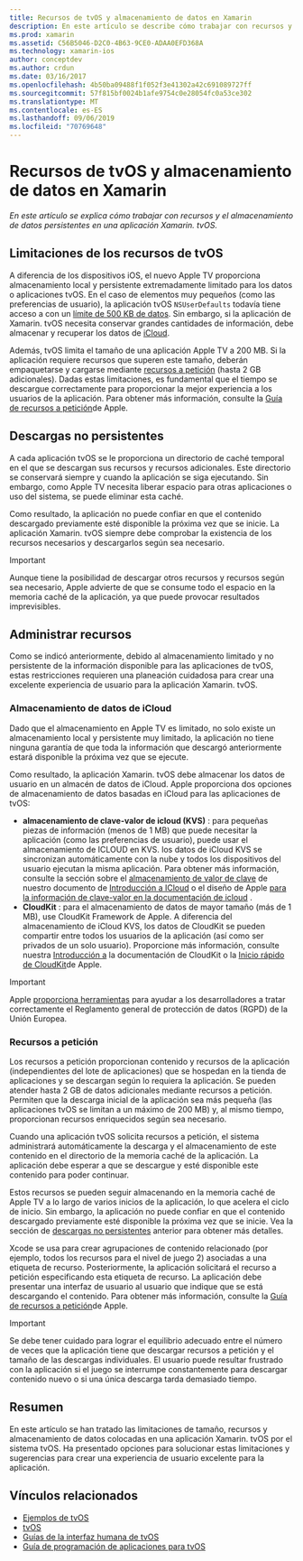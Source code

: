 ```yaml
---
title: Recursos de tvOS y almacenamiento de datos en Xamarin
description: En este artículo se describe cómo trabajar con recursos y el almacenamiento de datos persistentes en una aplicación de tvOS compilada con Xamarin. Describe el almacenamiento de datos de iCloud y los recursos a petición.
ms.prod: xamarin
ms.assetid: C56B5046-D2C0-4B63-9CE0-ADAA0EFD368A
ms.technology: xamarin-ios
author: conceptdev
ms.author: crdun
ms.date: 03/16/2017
ms.openlocfilehash: 4b50ba09488f1f052f3e41302a42c691089727ff
ms.sourcegitcommit: 57f815bf0024b1afe9754c0e28054fc0a53ce302
ms.translationtype: MT
ms.contentlocale: es-ES
ms.lasthandoff: 09/06/2019
ms.locfileid: "70769648"
---
```

# <a name="tvos-resources-and-data-storage-in-xamarin"></a>Recursos de tvOS y almacenamiento de datos en Xamarin

_En este artículo se explica cómo trabajar con recursos y el almacenamiento de datos persistentes en una aplicación Xamarin. tvOS._

<a name="tvOS-Resource-Limitations" />

## <a name="tvos-resource-limitations"></a>Limitaciones de los recursos de tvOS

A diferencia de los dispositivos iOS, el nuevo Apple TV proporciona almacenamiento local y persistente extremadamente limitado para los datos o aplicaciones tvOS. En el caso de elementos muy pequeños (como las preferencias de usuario), la aplicación tvOS `NSUserDefaults` todavía tiene acceso a con un [límite de 500 KB de datos](https://forums.developer.apple.com/message/50696#50696). Sin embargo, si la aplicación de Xamarin. tvOS necesita conservar grandes cantidades de información, debe almacenar y recuperar los datos de [iCloud](#iCloud-Data-Storage).

Además, tvOS limita el tamaño de una aplicación Apple TV a 200 MB. Si la aplicación requiere recursos que superen este tamaño, deberán empaquetarse y cargarse mediante [recursos a petición](#On-Demand-Resources) (hasta 2 GB adicionales). Dadas estas limitaciones, es fundamental que el tiempo se descargue correctamente para proporcionar la mejor experiencia a los usuarios de la aplicación. Para obtener más información, consulte la [Guía de recursos a petición](https://developer.apple.com/library/prerelease/tvos/documentation/FileManagement/Conceptual/On_Demand_Resources_Guide/index.html#//apple_ref/doc/uid/TP40015083)de Apple.

<a name="Non-Persistent-Downloads" />

## <a name="non-persistent-downloads"></a>Descargas no persistentes

A cada aplicación tvOS se le proporciona un directorio de caché temporal en el que se descargan sus recursos y recursos adicionales. Este directorio se conservará siempre y cuando la aplicación se siga ejecutando. Sin embargo, como Apple TV necesita liberar espacio para otras aplicaciones o uso del sistema, se puede eliminar esta caché.

Como resultado, la aplicación no puede confiar en que el contenido descargado previamente esté disponible la próxima vez que se inicie. La aplicación Xamarin. tvOS siempre debe comprobar la existencia de los recursos necesarios y descargarlos según sea necesario.

> [!IMPORTANT]
> Aunque tiene la posibilidad de descargar otros recursos y recursos según sea necesario, Apple advierte de que se consume todo el espacio en la memoria caché de la aplicación, ya que puede provocar resultados imprevisibles.

<a name="Managing-Resources" />

## <a name="managing-resources"></a>Administrar recursos

Como se indicó anteriormente, debido al almacenamiento limitado y no persistente de la información disponible para las aplicaciones de tvOS, estas restricciones requieren una planeación cuidadosa para crear una excelente experiencia de usuario para la aplicación Xamarin. tvOS.

<a name="iCloud-Data-Storage" />

### <a name="icloud-data-storage"></a>Almacenamiento de datos de iCloud

Dado que el almacenamiento en Apple TV es limitado, no solo existe un almacenamiento local y persistente muy limitado, la aplicación no tiene ninguna garantía de que toda la información que descargó anteriormente estará disponible la próxima vez que se ejecute.

Como resultado, la aplicación Xamarin. tvOS debe almacenar los datos de usuario en un almacén de datos de iCloud. Apple proporciona dos opciones de almacenamiento de datos basadas en iCloud para las aplicaciones de tvOS:

- **almacenamiento de clave-valor de icloud (KVS)** : para pequeñas piezas de información (menos de 1 MB) que puede necesitar la aplicación (como las preferencias de usuario), puede usar el almacenamiento de ICLOUD en KVS. los datos de iCloud KVS se sincronizan automáticamente con la nube y todos los dispositivos del usuario ejecutan la misma aplicación. Para obtener más información, consulte la sección sobre el [almacenamiento de valor de clave](~/ios/data-cloud/introduction-to-icloud.md) de nuestro documento de [Introducción a ICloud](~/ios/data-cloud/introduction-to-icloud.md) o el diseño de Apple [para la información de clave-valor en la documentación de icloud](https://developer.apple.com/library/prerelease/tvos/documentation/General/Conceptual/iCloudDesignGuide/Chapters/DesigningForKey-ValueDataIniCloud.html#//apple_ref/doc/uid/TP40012094-CH7) .
- **CloudKit** : para el almacenamiento de datos de mayor tamaño (más de 1 MB), use CloudKit Framework de Apple. A diferencia del almacenamiento de iCloud KVS, los datos de CloudKit se pueden compartir entre todos los usuarios de la aplicación (así como ser privados de un solo usuario). Proporcione más información, consulte nuestra [Introducción a](~/ios/data-cloud/intro-to-cloudkit.md) la documentación de CloudKit o la [Inicio rápido de CloudKit](https://developer.apple.com/library/prerelease/tvos/documentation/DataManagement/Conceptual/CloudKitQuickStart/Introduction/Introduction.html#//apple_ref/doc/uid/TP40014987)de Apple.

> [!IMPORTANT]
> Apple [proporciona herramientas](https://developer.apple.com/support/allowing-users-to-manage-data/) para ayudar a los desarrolladores a tratar correctamente el Reglamento general de protección de datos (RGPD) de la Unión Europea.

<a name="On-Demand-Resources" />

### <a name="on-demand-resources"></a>Recursos a petición

Los recursos a petición proporcionan contenido y recursos de la aplicación (independientes del lote de aplicaciones) que se hospedan en la tienda de aplicaciones y se descargan según lo requiera la aplicación. Se pueden atender hasta 2 GB de datos adicionales mediante recursos a petición. Permiten que la descarga inicial de la aplicación sea más pequeña (las aplicaciones tvOS se limitan a un máximo de 200 MB) y, al mismo tiempo, proporcionan recursos enriquecidos según sea necesario.

Cuando una aplicación tvOS solicita recursos a petición, el sistema administrará automáticamente la descarga y el almacenamiento de este contenido en el directorio de la memoria caché de la aplicación. La aplicación debe esperar a que se descargue y esté disponible este contenido para poder continuar.

Estos recursos se pueden seguir almacenando en la memoria caché de Apple TV a lo largo de varios inicios de la aplicación, lo que acelera el ciclo de inicio. Sin embargo, la aplicación no puede confiar en que el contenido descargado previamente esté disponible la próxima vez que se inicie. Vea la sección de [descargas no persistentes](#Non-Persistent-Downloads) anterior para obtener más detalles.

Xcode se usa para crear agrupaciones de contenido relacionado (por ejemplo, todos los recursos para el nivel de juego 2) asociadas a una etiqueta de recurso. Posteriormente, la aplicación solicitará el recurso a petición especificando esta etiqueta de recurso. La aplicación debe presentar una interfaz de usuario al usuario que indique que se está descargando el contenido. Para obtener más información, consulte la [Guía de recursos a petición](https://developer.apple.com/library/prerelease/tvos/documentation/FileManagement/Conceptual/On_Demand_Resources_Guide/index.html#//apple_ref/doc/uid/TP40015083)de Apple.

> [!IMPORTANT]
> Se debe tener cuidado para lograr el equilibrio adecuado entre el número de veces que la aplicación tiene que descargar recursos a petición y el tamaño de las descargas individuales. El usuario puede resultar frustrado con la aplicación si el juego se interrumpe constantemente para descargar contenido nuevo o si una única descarga tarda demasiado tiempo.

<a name="Summary" />

## <a name="summary"></a>Resumen

En este artículo se han tratado las limitaciones de tamaño, recursos y almacenamiento de datos colocadas en una aplicación Xamarin. tvOS por el sistema tvOS. Ha presentado opciones para solucionar estas limitaciones y sugerencias para crear una experiencia de usuario excelente para la aplicación.

## <a name="related-links"></a>Vínculos relacionados

- [Ejemplos de tvOS](https://docs.microsoft.com/samples/browse/?products=xamarin&term=Xamarin.iOS+tvOS)
- [tvOS](https://developer.apple.com/tvos/)
- [Guías de la interfaz humana de tvOS](https://developer.apple.com/tvos/human-interface-guidelines/)
- [Guía de programación de aplicaciones para tvOS](https://developer.apple.com/library/prerelease/tvos/documentation/General/Conceptual/AppleTV_PG/)
